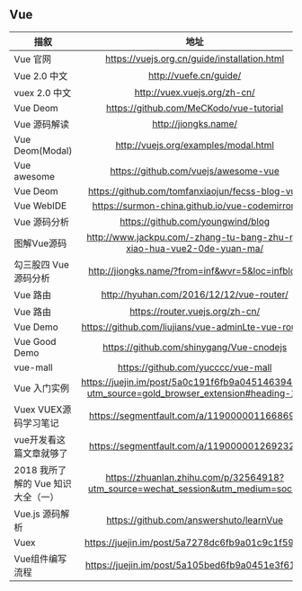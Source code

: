 ## Vue
| 描叙          | 地址           |
| ------------- |:-------------:| 
|Vue 官网|https://vuejs.org.cn/guide/installation.html|
|Vue 2.0 中文|http://vuefe.cn/guide/|
|vuex 2.0 中文|http://vuex.vuejs.org/zh-cn/|
|Vue Deom|https://github.com/MeCKodo/vue-tutorial|
|Vue 源码解读|http://jiongks.name/|
|Vue Deom(Modal)|http://vuejs.org/examples/modal.html|
|Vue awesome|https://github.com/vuejs/awesome-vue|
|Vue Deom|https://github.com/tomfanxiaojun/fecss-blog-vue|
|Vue WebIDE|https://surmon-china.github.io/vue-codemirror/|
|Vue 源码分析|https://github.com/youngwind/blog|
|图解Vue源码|http://www.jackpu.com/-zhang-tu-bang-zhu-ni-xiao-hua-vue2-0de-yuan-ma/|
|勾三股四 Vue源码分析|http://jiongks.name/?from=inf&wvr=5&loc=infblog|
|Vue 路由|http://hyuhan.com/2016/12/12/vue-router/|
|Vue 路由|https://router.vuejs.org/zh-cn/|
|Vue Demo|https://github.com/liujians/vue-adminLte-vue-router|
|Vue Good Demo|https://github.com/shinygang/Vue-cnodejs|
|vue-mall|https://github.com/yucccc/vue-mall|
|Vue 入门实例|https://juejin.im/post/5a0c191f6fb9a04514639419?utm_source=gold_browser_extension#heading-13|
|Vuex VUEX源码学习笔记|https://segmentfault.com/a/1190000011668695|
|vue开发看这篇文章就够了|https://segmentfault.com/a/1190000012692321|
|2018 我所了解的 Vue 知识大全（一）|https://zhuanlan.zhihu.com/p/32564918?utm_source=wechat_session&utm_medium=social|
|Vue.js 源码解析 |https://github.com/answershuto/learnVue|
|Vuex|https://juejin.im/post/5a7278dc6fb9a01c9c1f59e7|
|Vue组件编写流程 |https://juejin.im/post/5a105bed6fb9a0451e3f61fb|
